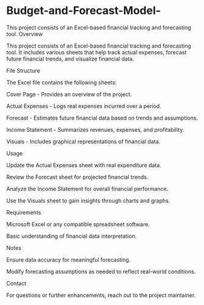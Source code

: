 # Budget-and-Forecast-Model-
This project consists of an Excel-based financial tracking and forecasting tool.
Overview

This project consists of an Excel-based financial tracking and forecasting tool. It includes various sheets that help track actual expenses, forecast future financial trends, and visualize financial data.

File Structure

The Excel file contains the following sheets:

Cover Page - Provides an overview of the project.

Actual Expenses - Logs real expenses incurred over a period.

Forecast - Estimates future financial data based on trends and assumptions.

Income Statement - Summarizes revenues, expenses, and profitability.

Visuals - Includes graphical representations of financial data.

Usage

Update the Actual Expenses sheet with real expenditure data.

Review the Forecast sheet for projected financial trends.

Analyze the Income Statement for overall financial performance.

Use the Visuals sheet to gain insights through charts and graphs.

Requirements

Microsoft Excel or any compatible spreadsheet software.

Basic understanding of financial data interpretation.

Notes

Ensure data accuracy for meaningful forecasting.

Modify forecasting assumptions as needed to reflect real-world conditions.

Contact

For questions or further enhancements, reach out to the project maintainer.
